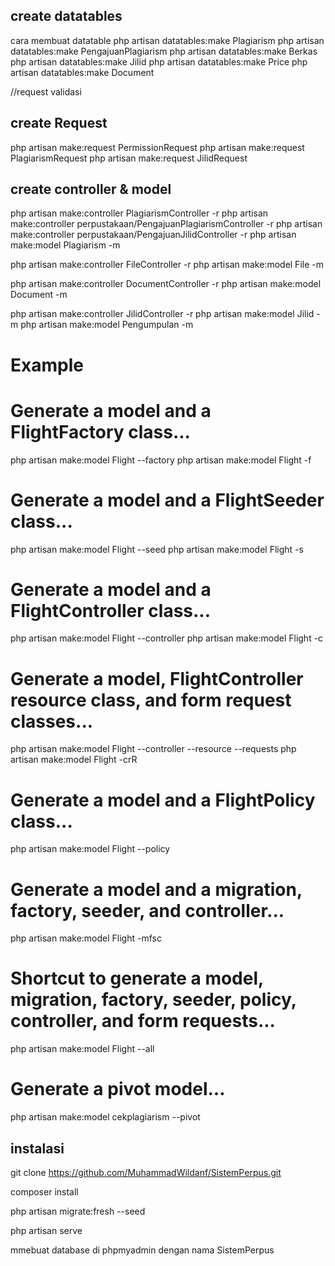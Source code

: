 ## create datatables

cara membuat datatable
php artisan datatables:make Plagiarism
php artisan datatables:make PengajuanPlagiarism
php artisan datatables:make Berkas
php artisan datatables:make Jilid
php artisan datatables:make Price
php artisan datatables:make Document


//request validasi

## create Request

php artisan make:request PermissionRequest
php artisan make:request PlagiarismRequest
php artisan make:request JilidRequest

## create controller & model

php artisan make:controller PlagiarismController -r
php artisan make:controller perpustakaan/PengajuanPlagiarismController -r
php artisan make:controller perpustakaan/PengajuanJilidController -r
php artisan make:model Plagiarism -m 

php artisan make:controller FileController -r
php artisan make:model File -m 

php artisan make:controller DocumentController -r
php artisan make:model Document -m 

php artisan make:controller JilidController -r
php artisan make:model Jilid -m 
php artisan make:model Pengumpulan -m 

# Example

# Generate a model and a FlightFactory class...
php artisan make:model Flight --factory
php artisan make:model Flight -f
 
# Generate a model and a FlightSeeder class...
php artisan make:model Flight --seed
php artisan make:model Flight -s
 
# Generate a model and a FlightController class...
php artisan make:model Flight --controller
php artisan make:model Flight -c
 
# Generate a model, FlightController resource class, and form request classes...
php artisan make:model Flight --controller --resource --requests
php artisan make:model Flight -crR
 
# Generate a model and a FlightPolicy class...
php artisan make:model Flight --policy
 
# Generate a model and a migration, factory, seeder, and controller...
php artisan make:model Flight -mfsc
 
# Shortcut to generate a model, migration, factory, seeder, policy, controller, and form requests...
php artisan make:model Flight --all
 
# Generate a pivot model...
php artisan make:model cekplagiarism --pivot



## instalasi

git clone https://github.com/MuhammadWildanf/SistemPerpus.git

composer install


php artisan migrate:fresh --seed

php artisan serve

mmebuat database di phpmyadmin dengan nama SistemPerpus

